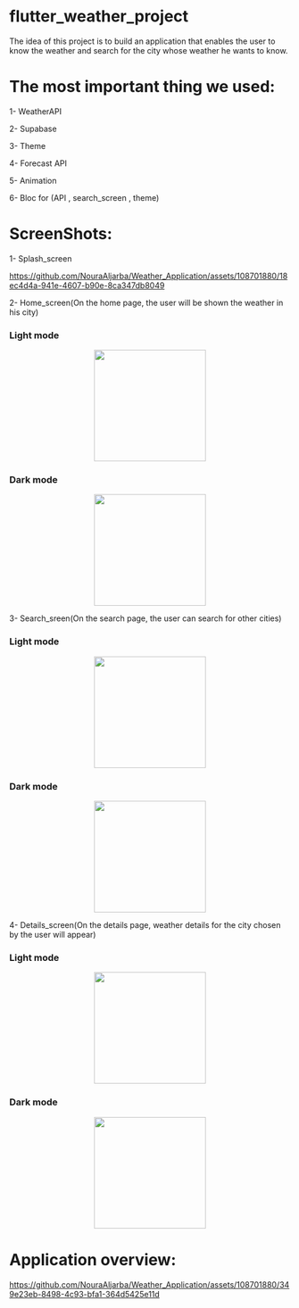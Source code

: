 # flutter_weather_project

The idea of ​​this project is to build an application that enables the user to know the weather and search for the city whose weather he wants to know.

# The most important thing we used:
1- WeatherAPI

2- Supabase

3- Theme

4- Forecast API

5- Animation

6- Bloc for (API , search_screen , theme)




# ScreenShots:

1- Splash_screen 

https://github.com/NouraAljarba/Weather_Application/assets/108701880/18ec4d4a-941e-4607-b90e-8ca347db8049






2- Home_screen(On the home page, the user will be shown the weather in his city)
### Light mode
<p align="center">
  <img width="200" src="https://github.com/Reema-saleh/Weather_Application/assets/108701880/d2f2f4f1-4374-49e4-b777-705253336ed3">
</p>

### Dark mode
<p align="center">
  <img width="200" src="https://github.com/Reema-saleh/Weather_Application/assets/108701880/5593a195-f9b7-4ac3-bdbc-4d562027d908">
</p>

3- Search_sreen(On the search page, the user can search for other cities)
### Light mode
<p align="center">
  <img width="200" src="https://github.com/Reema-saleh/Weather_Application/assets/108701880/eae12c88-4b33-4d7e-8284-51c8445122b2">
</p>

### Dark mode
<p align="center">
  <img width="200" src="https://github.com/Reema-saleh/Weather_Application/assets/108701880/0e663b03-8129-4477-9bb7-0a90f9e5a179">
</p>

4- Details_screen(On the details page, weather details for the city chosen by the user will appear)
### Light mode
<p align="center">
  <img width="200" src="https://github.com/Reema-saleh/Weather_Application/assets/108701880/1cf683df-70e1-482f-886d-833574b8bae7">
</p>

### Dark mode
<p align="center">
  <img width="200" src="https://github.com/Reema-saleh/Weather_Application/assets/108701880/0f622c7e-d4b6-4eab-af1b-6ed8bdd2901b">
</p>





# Application overview:

https://github.com/NouraAljarba/Weather_Application/assets/108701880/349e23eb-8498-4c93-bfa1-364d5425e11d




